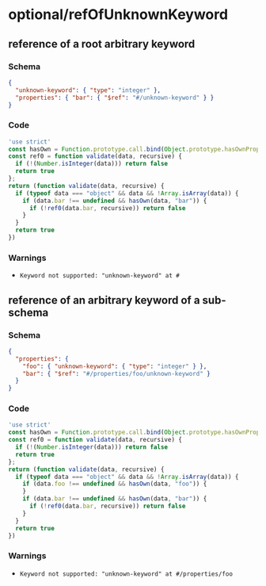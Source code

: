 # optional/refOfUnknownKeyword

## reference of a root arbitrary keyword 

### Schema

```json
{
  "unknown-keyword": { "type": "integer" },
  "properties": { "bar": { "$ref": "#/unknown-keyword" } }
}
```

### Code

```js
'use strict'
const hasOwn = Function.prototype.call.bind(Object.prototype.hasOwnProperty);
const ref0 = function validate(data, recursive) {
  if (!(Number.isInteger(data))) return false
  return true
};
return (function validate(data, recursive) {
  if (typeof data === "object" && data && !Array.isArray(data)) {
    if (data.bar !== undefined && hasOwn(data, "bar")) {
      if (!ref0(data.bar, recursive)) return false
    }
  }
  return true
})
```

### Warnings

 * `Keyword not supported: "unknown-keyword" at #`


## reference of an arbitrary keyword of a sub-schema

### Schema

```json
{
  "properties": {
    "foo": { "unknown-keyword": { "type": "integer" } },
    "bar": { "$ref": "#/properties/foo/unknown-keyword" }
  }
}
```

### Code

```js
'use strict'
const hasOwn = Function.prototype.call.bind(Object.prototype.hasOwnProperty);
const ref0 = function validate(data, recursive) {
  if (!(Number.isInteger(data))) return false
  return true
};
return (function validate(data, recursive) {
  if (typeof data === "object" && data && !Array.isArray(data)) {
    if (data.foo !== undefined && hasOwn(data, "foo")) {
    }
    if (data.bar !== undefined && hasOwn(data, "bar")) {
      if (!ref0(data.bar, recursive)) return false
    }
  }
  return true
})
```

### Warnings

 * `Keyword not supported: "unknown-keyword" at #/properties/foo`

